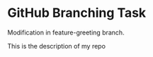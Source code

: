 # GitHub Branching Task
Modification in feature-greeting branch.

This is the description of my repo